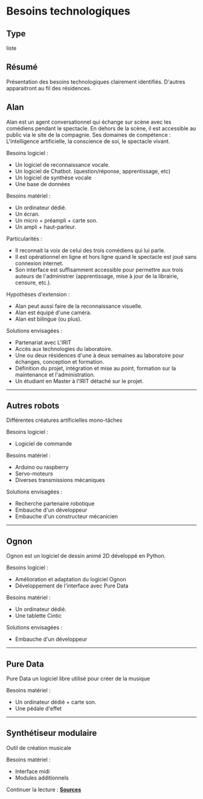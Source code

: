 Besoins technologiques
======================

Type
----

liste

Résumé
------

Présentation des besoins technologiques clairement identifiés. D'autres apparaitront au fil des résidences.

Alan
---------
Alan est un agent conversationnel qui échange sur scène avec les comédiens pendant le spectacle. En dehors de la scène, il est accessible au public via le site de la compagnie. Ses domaines de compétence : L'intelligence artificielle, la conscience de soi, le spectacle vivant.

Besoins logiciel :
-  Un logiciel de reconnaissance vocale.
-  Un logiciel de Chatbot. (question/réponse, apprentissage, etc)
-  Un logiciel de synthèse vocale
-  Une base de données

Besoins matériel :
-  Un ordinateur dédié.
-  Un écran.
-  Un micro + préampli + carte son.
-  Un ampli + haut-parleur.

Particularités : 
-  Il reconnait la voix de celui des trois comédiens qui lui parle.
-  Il est opérationnel en ligne et hors ligne quand le spectacle est joué sans connexion internet.
-  Son interface est suffisamment accessible pour permettre aux trois auteurs de l'administrer (apprentissage, mise à jour de la librairie, censure, etc.).

Hypothèses d'extension :
-  Alan peut aussi faire de la reconnaissance visuelle.
-  Alan est équipé d'une caméra.
-  Alan est bilingue (ou plus).

Solutions envisagées :
-  Partenariat avec L'IRIT
-  Accès aux technologies du laboratoire.
-  Une ou deux résidences d'une à deux semaines au laboratoire pour échanges, conception et formation. 
-  Définition du projet, intégration et mise au point, formation sur la maintenance et l'administration.
-  Un étudiant en Master à l'IRIT détaché sur le projet.

------------------------------------------------

Autres robots
-------------
Différentes créatures artificielles mono-tâches

Besoins logiciel :
-  Logiciel de commande

Besoins matériel :
-  Arduino ou raspberry
-  Servo-moteurs
-  Diverses transmissions mécaniques

Solutions envisagées :
-  Recherche partenaire robotique
-  Embauche d'un développeur
-  Embauche d'un constructeur mécanicien

------------------------------------------------

Ognon
-----
Ognon est un logiciel de dessin animé 2D développé en Python.

Besoins logiciel :
-  Amélioration et adaptation du logiciel Ognon
-  Développement de l'interface avec Pure Data

Besoins matériel :
-  Un ordinateur dédié.
-  Une tablette Cintic

Solutions envisagées :
-  Embauche d'un développeur

------------------------------------------------

Pure Data
---------
Pure Data un logiciel libre utilisé pour créer de la musique

Besoins matériel :
-  Un ordinateur dédié + carte son.
-  Une pédale d'effet

------------------------------------------------

Synthétiseur modulaire
----------------
Outil de création musicale

Besoins matériel :
-  Interface midi
-  Modules additionnels

Continuer la lecture : [**Sources**](sources.md)
